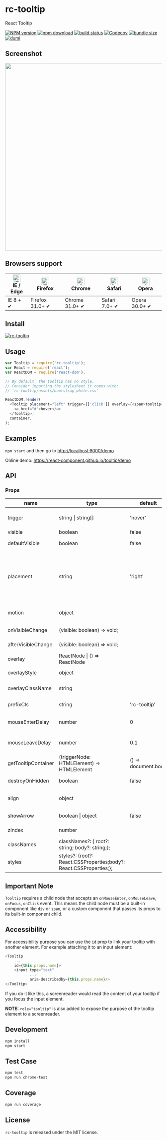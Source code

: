 # rc-tooltip

React Tooltip

[![NPM version][npm-image]][npm-url]
[![npm download][download-image]][download-url]
[![build status][github-actions-image]][github-actions-url]
[![Codecov][codecov-image]][codecov-url]
[![bundle size][bundlephobia-image]][bundlephobia-url]
[![dumi][dumi-image]][dumi-url]

[npm-image]: http://img.shields.io/npm/v/rc-tooltip.svg?style=flat-square
[npm-url]: http://npmjs.org/package/rc-tooltip
[travis-image]: https://img.shields.io/travis/react-component/tooltip/master?style=flat-square
[travis-url]: https://travis-ci.com/react-component/tooltip
[github-actions-image]: https://github.com/react-component/tooltip/workflows/CI/badge.svg
[github-actions-url]: https://github.com/react-component/tooltip/actions
[codecov-image]: https://img.shields.io/codecov/c/github/react-component/tooltip/master.svg?style=flat-square
[codecov-url]: https://app.codecov.io/gh/react-component/tooltip
[david-url]: https://david-dm.org/react-component/tooltip
[david-image]: https://david-dm.org/react-component/tooltip/status.svg?style=flat-square
[david-dev-url]: https://david-dm.org/react-component/tooltip?type=dev
[david-dev-image]: https://david-dm.org/react-component/tooltip/dev-status.svg?style=flat-square
[download-image]: https://img.shields.io/npm/dm/rc-tooltip.svg?style=flat-square
[download-url]: https://npmjs.org/package/rc-tooltip
[bundlephobia-url]: https://bundlephobia.com/package/rc-tooltip
[bundlephobia-image]: https://badgen.net/bundlephobia/minzip/rc-tooltip
[dumi-url]: https://github.com/umijs/dumi
[dumi-image]: https://img.shields.io/badge/docs%20by-dumi-blue?style=flat-square

## Screenshot

<img src="https://gtms03.alicdn.com/tps/i3/TB1NQUSHpXXXXaUXFXXlQqyZXXX-1312-572.png" width="600"/>

## Browsers support

| [<img src="https://raw.githubusercontent.com/alrra/browser-logos/master/src/edge/edge_48x48.png" alt="IE / Edge" width="24px" height="24px" />](http://godban.github.io/browsers-support-badges/)</br>IE / Edge | [<img src="https://raw.githubusercontent.com/alrra/browser-logos/master/src/firefox/firefox_48x48.png" alt="Firefox" width="24px" height="24px" />](http://godban.github.io/browsers-support-badges/)</br>Firefox | [<img src="https://raw.githubusercontent.com/alrra/browser-logos/master/src/chrome/chrome_48x48.png" alt="Chrome" width="24px" height="24px" />](http://godban.github.io/browsers-support-badges/)</br>Chrome | [<img src="https://raw.githubusercontent.com/alrra/browser-logos/master/src/safari/safari_48x48.png" alt="Safari" width="24px" height="24px" />](http://godban.github.io/browsers-support-badges/)</br>Safari | [<img src="https://raw.githubusercontent.com/alrra/browser-logos/master/src/opera/opera_48x48.png" alt="Opera" width="24px" height="24px" />](http://godban.github.io/browsers-support-badges/)</br>Opera |
| --------------------------------------------------------------------------------------------------------------------------------------------------------------------------------------------------------------- | ----------------------------------------------------------------------------------------------------------------------------------------------------------------------------------------------------------------- | ------------------------------------------------------------------------------------------------------------------------------------------------------------------------------------------------------------- | ------------------------------------------------------------------------------------------------------------------------------------------------------------------------------------------------------------- | --------------------------------------------------------------------------------------------------------------------------------------------------------------------------------------------------------- |
| IE 8 + ✔                                                                                                                                                                                                        | Firefox 31.0+ ✔                                                                                                                                                                                                   | Chrome 31.0+ ✔                                                                                                                                                                                                | Safari 7.0+ ✔                                                                                                                                                                                                 | Opera 30.0+ ✔                                                                                                                                                                                             |

## Install

[![rc-tooltip](https://nodei.co/npm/rc-tooltip.png)](https://npmjs.org/package/rc-tooltip)

## Usage

```js
var Tooltip = require('rc-tooltip');
var React = require('react');
var ReactDOM = require('react-dom');

// By default, the tooltip has no style.
// Consider importing the stylesheet it comes with:
// 'rc-tooltip/assets/bootstrap_white.css'

ReactDOM.render(
  <Tooltip placement="left" trigger={['click']} overlay={<span>tooltip</span>}>
    <a href="#">hover</a>
  </Tooltip>,
  container,
);
```

## Examples

`npm start` and then go to
<http://localhost:8000/demo>

Online demo: <https://react-component.github.io/tooltip/demo>

## API

### Props

| name                | type                                                               | default             | description                                                                                                                                                      |
| ------------------- | ------------------------------------------------------------------ | ------------------- | ---------------------------------------------------------------------------------------------------------------------------------------------------------------- |
| trigger             | string \| string\[]                                                | 'hover'             | which actions cause tooltip shown. enum of 'hover','click','focus'                                                                                               |
| visible             | boolean                                                            | false               | whether tooltip is visible                                                                                                                                       |
| defaultVisible      | boolean                                                            | false               | whether tooltip is visible by default                                                                                                                            |
| placement           | string                                                             | 'right'             | tooltip placement. enum of 'top','left','right','bottom', 'topLeft', 'topRight', 'bottomLeft', 'bottomRight', 'leftTop', 'leftBottom', 'rightTop', 'rightBottom' |
| motion              | object                                                             |                     | Config popup motion. Please ref demo for example                                                                                                                 |
| onVisibleChange     | (visible: boolean) => void;                                        |                     | Callback when visible change                                                                                                                                     |
| afterVisibleChange  | (visible: boolean) => void;                                        |                     | Callback after visible change                                                                                                                                    |
| overlay             | ReactNode \| () => ReactNode                                       |                     | tooltip overlay content                                                                                                                                          |
| overlayStyle        | object                                                             |                     | deprecated, Please use `styles={{ root: {} }}`                                                                                                                   |
| overlayClassName    | string                                                             |                     | deprecated, Please use `classNames={{ root: {} }}`                                                                                                               |
| prefixCls           | string                                                             | 'rc-tooltip'        | prefix class name of tooltip                                                                                                                                     |
| mouseEnterDelay     | number                                                             | 0                   | delay time (in second) before tooltip shows when mouse enter                                                                                                     |
| mouseLeaveDelay     | number                                                             | 0.1                 | delay time (in second) before tooltip hides when mouse leave                                                                                                     |
| getTooltipContainer | (triggerNode: HTMLElement) => HTMLElement                          | () => document.body | get container of tooltip, default to body                                                                                                                        |
| destroyOnHidden     | boolean                                                            | false               | destroy tooltip when it is hidden                                                                                                                                |
| align               | object                                                             |                     | align config of tooltip. Please ref demo for usage example                                                                                                       |
| showArrow           | boolean \| object                                                  | false               | whether to show arrow of tooltip                                                                                                                                 |
| zIndex              | number                                                             |                     | config popup tooltip zIndex                                                                                                                                      |
| classNames          | classNames?: { root?: string; body?: string;};                     |                     | Semantic DOM class                                                                                                                                               |
| styles              | styles?: {root?: React.CSSProperties;body?: React.CSSProperties;}; |                     | Semantic DOM styles                                                                                                                                              |

## Important Note

`Tooltip` requires a child node that accepts an `onMouseEnter`, `onMouseLeave`, `onFocus`, `onClick` event. This means the child node must be a built-in component like `div` or `span`, or a custom component that passes its props to its built-in component child.

## Accessibility

For accessibility purpose you can use the `id` prop to link your tooltip with another element. For example attaching it to an input element:

```js
<Tooltip
    ...
    id={this.props.name}>
    <input type="text"
           ...
           aria-describedby={this.props.name}/>
</Tooltip>
```

If you do it like this, a screenreader would read the content of your tooltip if you focus the input element.

**NOTE:** `role="tooltip"` is also added to expose the purpose of the tooltip element to a screenreader.

## Development

```bash
npm install
npm start
```

## Test Case

```bash
npm test
npm run chrome-test
```

## Coverage

```bash
npm run coverage
```

## License

`rc-tooltip` is released under the MIT license.
